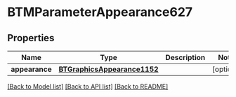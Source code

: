 # BTMParameterAppearance627

## Properties
Name | Type | Description | Notes
------------ | ------------- | ------------- | -------------
**appearance** | [**BTGraphicsAppearance1152**](BTGraphicsAppearance1152.md) |  | [optional] 

[[Back to Model list]](../README.md#documentation-for-models) [[Back to API list]](../README.md#documentation-for-api-endpoints) [[Back to README]](../README.md)


